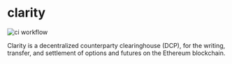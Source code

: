 # clarity

![ci workflow](https://github.com/neodaoist/clarity/actions/workflows/ci.yml/badge.svg)

Clarity is a decentralized counterparty clearinghouse (DCP), for the writing, transfer, and settlement of options and futures on the Ethereum blockchain.
